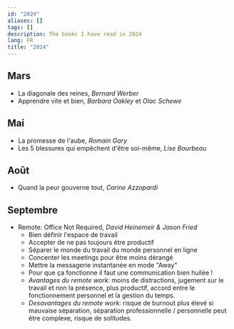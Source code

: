 ```yaml
---
id: "2024"
aliases: []
tags: []
description: The books I have read in 2024
lang: FR
title: "2024"
---
```


## Mars
- La diagonale des reines, _Bernard Werber_
- Apprendre vite et bien, _Barbara Oakley_ et _Olac Schewe_
## Mai
- La promesse de l'aube, _Romain Gary_
- Les 5 blessures qui empêchent d'être soi-même, _Lise Bourbeau_
## Août
- Quand la peur gouverne tout, _Carine Azzopardi_
## Septembre
- Remote: Office Not Required, _David Heinemeir & Jason Fried_
	- Bien définir l'espace de travail
	- Accepter de ne pas toujours être productif
	- Séparer le monde du travail du monde personnel en ligne
	- Concenter les meetings pour être moins dérangé
	- Mettre la messagerie instantanée en mode "Away"
	- Pour que ça fonctionne il faut une communication bien huilée !
	- _Avantages du remote work_: moins de distractions, jugement sur le travail et non la présence, plus productif, accord entre le fonctionnement personnel et la gestion du temps.
	- _Desavantages du remote work_: risque de burnout plus élevé si mauvaise séparation, séparation professionnelle / personnelle peut être complexe, risque de solitudes.